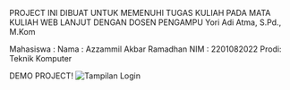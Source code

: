 PROJECT INI DIBUAT UNTUK MEMENUHI TUGAS KULIAH PADA MATA KULIAH WEB LANJUT DENGAN DOSEN PENGAMPU
Yori Adi Atma, S.Pd., M.Kom

Mahasiswa :
Nama : Azzammil Akbar Ramadhan
NIM  : 2201082022
Prodi: Teknik Komputer

DEMO PROJECT!
![Tampilan Login](https://github.com/AkbarRamadhan18/SI_Rekam_Medis/assets/127366318/f850cdf6-6edb-4b99-b135-a63ddfd3d510)

